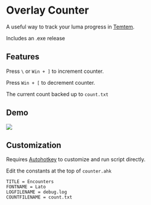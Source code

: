 # Overlay Counter

A useful way to track your luma progress in [Temtem](https://store.steampowered.com/app/745920/Temtem/).

Includes an .exe release

## Features

Press `\` or `Win + ]` to increment counter.

Press `Win + [` to decrement counter.

The current count backed up to `count.txt`

## Demo

![](images/counterdemo.gif)

## Customization

Requires [Autohotkey](https://www.autohotkey.com/) to customize and run script directly.

Edit the constants at the top of `counter.ahk`

```
TITLE = Encounters
FONTNAME = Lato
LOGFILENAME = debug.log
COUNTFILENAME = count.txt
```
